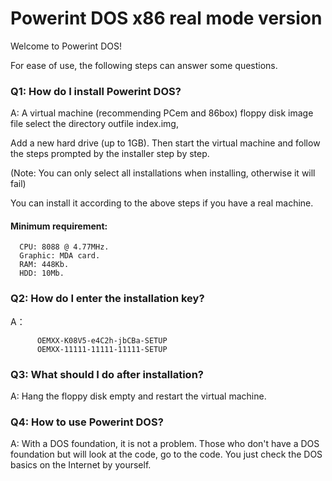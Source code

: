 # Powerint DOS x86 real mode version

Welcome to Powerint DOS!

For ease of use, the following steps can answer some questions.


### Q1: How do I install Powerint DOS?

A: A virtual machine (recommending PCem and 86box) floppy disk image file select the directory outfile index.img,

Add a new hard drive (up to 1GB). Then start the virtual machine and follow the steps prompted by the installer step by step.

(Note: You can only select all installations when installing, otherwise it will fail)

You can install it according to the above steps if you have a real machine.

#### Minimum requirement:
      
      CPU: 8088 @ 4.77MHz.
      Graphic: MDA card.
      RAM: 448Kb.
      HDD: 10Mb.


### Q2: How do I enter the installation key?
  A：
  
          OEMXX-K08V5-e4C2h-jbCBa-SETUP
          OEMXX-11111-11111-11111-SETUP
### Q3: What should I do after installation?
A: Hang the floppy disk empty and restart the virtual machine.
### Q4: How to use Powerint DOS?
A: With a DOS foundation, it is not a problem. Those who don't have a DOS foundation but will look at the code, go to the code. You just check the DOS basics on the Internet by yourself.
